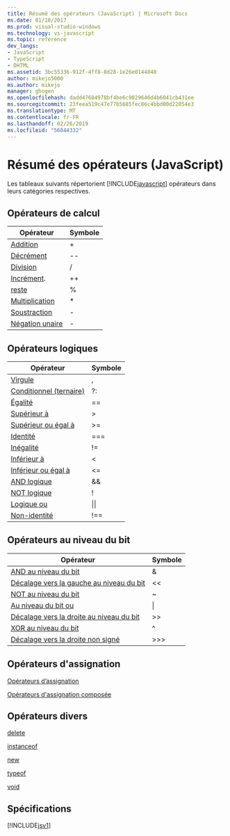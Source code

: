```yaml
---
title: Résumé des opérateurs (JavaScript) | Microsoft Docs
ms.date: 01/18/2017
ms.prod: visual-studio-windows
ms.technology: vs-javascript
ms.topic: reference
dev_langs:
- JavaScript
- TypeScript
- DHTML
ms.assetid: 3bc55336-912f-4ff8-8d28-1e26e0144840
author: mikejo5000
ms.author: mikejo
manager: ghogen
ms.openlocfilehash: dadd47684978bf4be6c9029646d4b6041cb431ee
ms.sourcegitcommit: 23feea519c47e77b5685fec86c4bbd00d22054e3
ms.translationtype: MT
ms.contentlocale: fr-FR
ms.lasthandoff: 02/26/2019
ms.locfileid: "56844332"
---
```

# <a name="operator-summary-javascript"></a>Résumé des opérateurs (JavaScript)
Les tableaux suivants répertorient [!INCLUDE[javascript](../../javascript/includes/javascript-md.md)] opérateurs dans leurs catégories respectives.  
  
## <a name="computational-operators"></a>Opérateurs de calcul  
  
|Opérateur|Symbole|  
|--------------|------------|  
|[Addition](../../javascript/reference/addition-operator-decrement-javascript.md)|+|  
|[Décrément](../../javascript/reference/increment-and-decrement-operators-javascript.md)|--|  
|[Division](../../javascript/reference/division-operator-decrement-javascript.md)|/|  
|[Incrément](../../javascript/reference/increment-and-decrement-operators-javascript.md).|++|  
|[reste](../../javascript/reference/modulus-operator-decrementjavascript.md)|%|  
|[Multiplication](../../javascript/reference/multiplication-operator-decrement-javascript.md)|*|  
|[Soustraction](../../javascript/reference/subtraction-operator-decrement-javascript.md)|-|  
|[Négation unaire](../../javascript/reference/subtraction-operator-decrement-javascript.md)|-|  
  
## <a name="logical-operators"></a>Opérateurs logiques  
  
|Opérateur|Symbole|  
|--------------|------------|  
|[Virgule](../../javascript/reference/comma-operator-decrement-javascript.md)|,|  
|[Conditionnel (ternaire)](../../javascript/reference/conditional-ternary-operator-decrement-javascript.md)|?:|  
|[Égalité](../../javascript/reference/comparison-operators-javascript.md)|==|  
|[Supérieur à](../../javascript/reference/comparison-operators-javascript.md)|>|  
|[Supérieur ou égal à](../../javascript/reference/comparison-operators-javascript.md)|>=|  
|[Identité](../../javascript/reference/comparison-operators-javascript.md)|===|  
|[Inégalité](../../javascript/reference/comparison-operators-javascript.md)|!=|  
|[Inférieur à](../../javascript/reference/comparison-operators-javascript.md)|<|  
|[Inférieur ou égal à](../../javascript/reference/comparison-operators-javascript.md)|<=|  
|[AND logique](../../javascript/reference/logical-and-operator-decrement-javascript.md)|&&|  
|[NOT logique](../../javascript/reference/logical-not-operator-decrement-exclpt-javascript.md)|!|  
|[Logique ou](../../javascript/reference/logical-or-operator-decrement-javascript.md)|&#124;&#124;|  
|[Non-identité](../../javascript/reference/comparison-operators-javascript.md)|!==|  
  
## <a name="bitwise-operators"></a>Opérateurs au niveau du bit  
  
|Opérateur|Symbole|  
|--------------|------------|  
|[AND au niveau du bit](../../javascript/reference/bitwise-and-operator-decrement-javascript.md)|&|  
|[Décalage vers la gauche au niveau du bit](../../javascript/reference/bitwise-left-shift-operator-decrement-javascript.md)|<\<|  
|[NOT au niveau du bit](../../javascript/reference/bitwise-not-operator-decrement-tilde-javascript.md)|~|  
|[Au niveau du bit ou](../../javascript/reference/bitwise-or-operator-decrement-javascript.md)|&#124;|  
|[Décalage vers la droite au niveau du bit](../../javascript/reference/bitwise-right-shift-operator-decrement-javascript.md)|>>|  
|[XOR au niveau du bit](../../javascript/reference/bitwise-xor-operator-decrement-hat-javascript.md)|^|  
|[Décalage vers la droite non signé](../../javascript/reference/unsigned-right-shift-operator-decrement-javascript.md)|>>>|  
  
## <a name="assignment-operators"></a>Opérateurs d'assignation  
 [Opérateurs d’assignation](../../javascript/reference/assignment-operator-decrement-equal-javascript.md)  
  
 [Opérateurs d'assignation composée](../../javascript/reference/compound-assignment-operators-javascript.md)  
  
## <a name="miscellaneous-operators"></a>Opérateurs divers  
 [delete](../../javascript/reference/delete-operator-decrementjavascript.md)  
  
 [instanceof](../../javascript/reference/instanceof-operator-decrementjavascript.md)  
  
 [new](../../javascript/reference/new-operator-decrementjavascript.md)  
  
 [typeof](../../javascript/reference/typeof-operator-decrementjavascript.md)  
  
 [void](../../javascript/reference/void-operator-decrementjavascript.md)  
  
## <a name="requirements"></a>Spécifications  
 [!INCLUDE[jsv1](../../javascript/misc/includes/jsv1-md.md)]